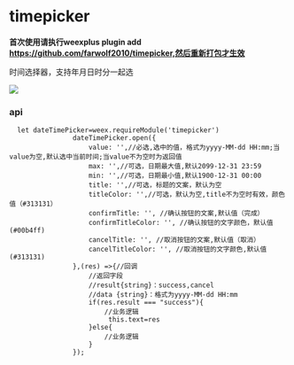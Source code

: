 # timepicker
**首次使用请执行weexplus plugin add https://github.com/farwolf2010/timepicker,然后重新打包才生效**

时间选择器，支持年月日时分一起选

![](https://bmfe.github.io/eros-docs/zh-cn/image/qbmDatePicker.gif)
### api

```
  let dateTimePicker=weex.requireModule('timepicker')
                dateTimePicker.open({
                    value: '',//必选,选中的值，格式为yyyy-MM-dd HH:mm;当value为空,默认选中当前时间;当value不为空时为返回值
                    max: '',//可选，日期最大值,默认2099-12-31 23:59
                    min: '',//可选，日期最小值,默认1900-12-31 00:00
                    title: '',//可选，标题的文案，默认为空
                    titleColor: '',//可选，默认为空,title不为空时有效，颜色值（#313131）
                    confirmTitle: '', //确认按钮的文案,默认值（完成）
                    confirmTitleColor: '', //确认按钮的文字颜色，默认值(#00b4ff)
                    cancelTitle: '', //取消按钮的文案,默认值（取消）
                    cancelTitleColor: '', //取消按钮的文字颜色,默认值(#313131)
                },(res) =>{//回调
                    //返回字段
                    //result{string}：success,cancel
                    //data {string}：格式为yyyy-MM-dd HH:mm
                    if(res.result === "success"){
                        //业务逻辑
                         this.text=res
                    }else{
                        //业务逻辑
                    }
                });
```

 